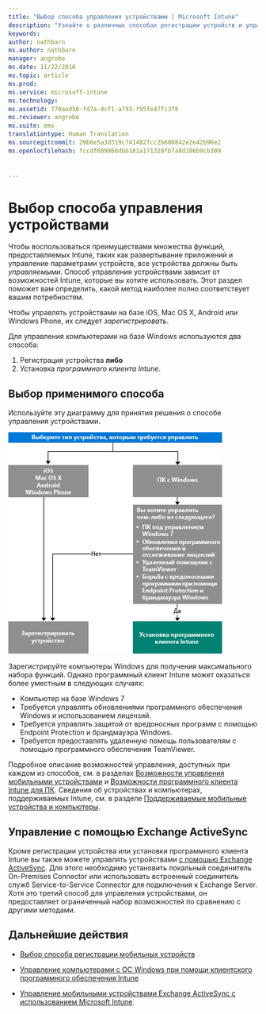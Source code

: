 ```yaml
---
title: "Выбор способа управления устройствами | Microsoft Intune"
description: "Узнайте о различных способах регистрации устройств и управления ими."
keywords: 
author: nathbarn
ms.author: nathbarn
manager: angrobe
ms.date: 11/22/2016
ms.topic: article
ms.prod: 
ms.service: microsoft-intune
ms.technology: 
ms.assetid: 770aad50-fd7a-4cf1-a793-f95fe47fc3f8
ms.reviewer: angrobe
ms.suite: ems
translationtype: Human Translation
ms.sourcegitcommit: 29b6e5a3d319c741482fcc2b600842e2e42b96e2
ms.openlocfilehash: fccdf689868dbb181a171328fb7a8d186b9cb309


---
```


# <a name="choose-how-to-manage-devices"></a>Выбор способа управления устройствами

Чтобы воспользоваться преимуществами множества функций, предоставляемых Intune, таких как развертывание приложений и управление параметрами устройств, все устройства должны быть *управляемыми*. Способ управления устройствами зависит от возможностей Intune, которые вы хотите использовать.
Этот раздел поможет вам определить, какой метод наиболее полно соответствует вашим потребностям.

Чтобы управлять устройствами на базе iOS, Mac OS X, Android или Windows Phone, их следует *зарегистрировать*.

Для управления компьютерами на базе Windows используются два способа:

1. Регистрация устройства **либо**
2. Установка *программного клиента Intune*.

## <a name="decide-which-method-to-use"></a>Выбор применимого способа
Используйте эту диаграмму для принятия решения о способе управления устройствами.

![Диаграмма для принятия решения о способе управления устройствами.](./media/choose-manage-method.png)

Зарегистрируйте компьютеры Windows для получения максимального набора функций. Однако программный клиент Intune может оказаться более уместным в следующих случаях:

- Компьютер на базе Windows 7
- Требуется управлять обновлениями программного обеспечения Windows и использованием лицензий.
- Требуется управлять защитой от вредоносных программ с помощью Endpoint Protection и брандмауэра Windows.
- Требуется предоставлять удаленную помощь пользователям с помощью программного обеспечения TeamViewer.


Подробное описание возможностей управления, доступных при каждом из способов, см. в разделах [Возможности управления мобильными устройствами](mobile-device-management-capabilities-in-microsoft-intune.md) и [Возможности программного клиента Intune для ПК](windows-pc-management-capabilities-in-microsoft-intune.md).
Сведения об устройствах и компьютерах, поддерживаемых Intune, см. в разделе [Поддерживаемые мобильные устройства и компьютеры](/intune/get-started/supported-mobile-devices-and-computers).


## <a name="exchange-activesync-management"></a>Управление с помощью Exchange ActiveSync
Кроме регистрации устройства или установки программного клиента Intune вы также можете управлять устройствами [с помощью Exchange ActiveSync](/intune/deploy-use/mobile-device-management-with-exchange-activesync-and-microsoft-intune). Для этого необходимо установить локальный соединитель On-Premises Connector или использовать встроенный соединитель служб Service-to-Service Connector для подключения к Exchange Server.
Хотя это третий способ для управления устройствами, он предоставляет ограниченный набор возможностей по сравнению с другими методами.


## <a name="next-steps"></a>Дальнейшие действия

- [Выбор способа регистрации мобильных устройств](/intune/get-started/choose-how-to-enroll-devices1)
- [Управление компьютерами с ОС Windows при помощи клиентского программного обеспечения Intune](/intune/deploy-use/manage-windows-pcs-with-microsoft-intune)



- [Управление мобильными устройствами Exchange ActiveSync с использованием Microsoft Intune](/intune/deploy-use/mobile-device-management-with-exchange-activesync-and-microsoft-intune).



<!--HONumber=Nov16_HO4-->


